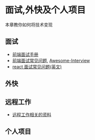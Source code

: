 # 面试,外快及个人项目

本章教你如何将技术变现

## 面试

- [前端面试手册](https://github.com/yangshun/front-end-interview-handbook/blob/master/Translations/Chinese/README.md)
- [前端面试常见问题](https://github.com/qiu-deqing/FE-interview), [Awesome-Interview](https://github.com/Awesome-Interview/Awesome-Interview)
- [react 面试常见问题(英文)](https://github.com/semlinker/reactjs-interview-questions)

## 外快

## 远程工作

- [远程工作相关的资料](https://github.com/greatghoul/remote-working)

## 个人项目
